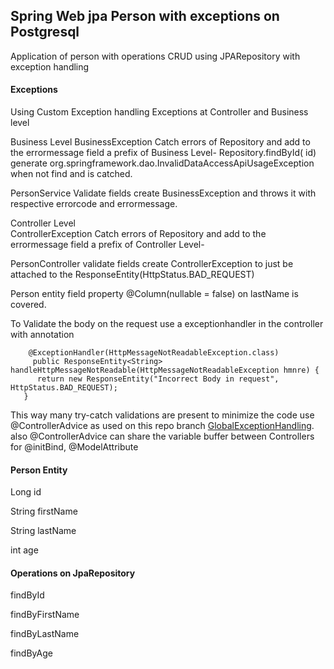 ## Spring Web jpa Person with exceptions on Postgresql

Application of person with operations CRUD using JPARepository with exception handling

#### Exceptions

Using Custom Exception handling
Exceptions at Controller and Business level

Business Level
  BusinessException
  Catch errors of Repository and add to the errormessage field a prefix of Business Level-
  Repository.findById( id) generate org.springframework.dao.InvalidDataAccessApiUsageException
  when not find and is catched.
  
  PersonService
  Validate fields create BusinessException and throws it with respective errorcode and errormessage.
  
Controller Level  
  ControllerException
  Catch errors of Repository and add to the errormessage field a prefix of Controller Level-
  
  PersonController
  validate fields create ControllerException to just be attached to the ResponseEntity<ControllerException>(HttpStatus.BAD_REQUEST)

  Person entity
    field property @Column(nullable = false) on lastName is covered.
    
  To Validate the body on the request use a exceptionhandler in the controller with annotation 
  
    	@ExceptionHandler(HttpMessageNotReadableException.class)
	     public ResponseEntity<String> handleHttpMessageNotReadable(HttpMessageNotReadableException hmnre) {
		  return new ResponseEntity("Incorrect Body in request", HttpStatus.BAD_REQUEST);
	   }
 
 This way many try-catch validations are present to minimize the code use @ControllerAdvice as used on this repo branch 
 [GlobalExceptionHandling](https://github.com/jalbertomr/springwebjpaexceptionpgsql/tree/GlobalExceptionsHandling).
 also @ControllerAdvice can share the variable buffer between Controllers for @initBind, @ModelAttribute
    
#### Person Entity

Long   id

String firstName

String lastName

int    age


#### Operations on JpaRepository

findById

findByFirstName

findByLastName

findByAge


